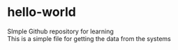 # hello-world
SImple Github repository for learning
<br>
This is a simple file for getting the data from the systems
